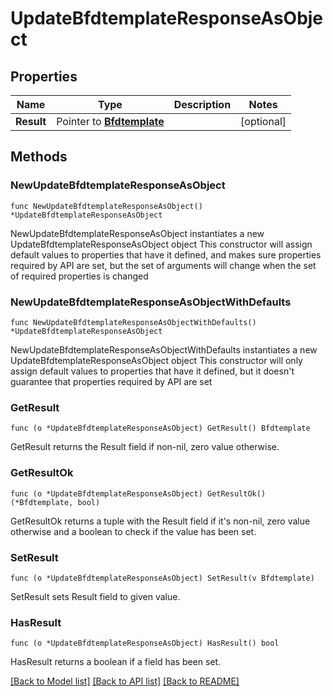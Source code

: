 # UpdateBfdtemplateResponseAsObject

## Properties

Name | Type | Description | Notes
------------ | ------------- | ------------- | -------------
**Result** | Pointer to [**Bfdtemplate**](Bfdtemplate.md) |  | [optional] 

## Methods

### NewUpdateBfdtemplateResponseAsObject

`func NewUpdateBfdtemplateResponseAsObject() *UpdateBfdtemplateResponseAsObject`

NewUpdateBfdtemplateResponseAsObject instantiates a new UpdateBfdtemplateResponseAsObject object
This constructor will assign default values to properties that have it defined,
and makes sure properties required by API are set, but the set of arguments
will change when the set of required properties is changed

### NewUpdateBfdtemplateResponseAsObjectWithDefaults

`func NewUpdateBfdtemplateResponseAsObjectWithDefaults() *UpdateBfdtemplateResponseAsObject`

NewUpdateBfdtemplateResponseAsObjectWithDefaults instantiates a new UpdateBfdtemplateResponseAsObject object
This constructor will only assign default values to properties that have it defined,
but it doesn't guarantee that properties required by API are set

### GetResult

`func (o *UpdateBfdtemplateResponseAsObject) GetResult() Bfdtemplate`

GetResult returns the Result field if non-nil, zero value otherwise.

### GetResultOk

`func (o *UpdateBfdtemplateResponseAsObject) GetResultOk() (*Bfdtemplate, bool)`

GetResultOk returns a tuple with the Result field if it's non-nil, zero value otherwise
and a boolean to check if the value has been set.

### SetResult

`func (o *UpdateBfdtemplateResponseAsObject) SetResult(v Bfdtemplate)`

SetResult sets Result field to given value.

### HasResult

`func (o *UpdateBfdtemplateResponseAsObject) HasResult() bool`

HasResult returns a boolean if a field has been set.


[[Back to Model list]](../README.md#documentation-for-models) [[Back to API list]](../README.md#documentation-for-api-endpoints) [[Back to README]](../README.md)


